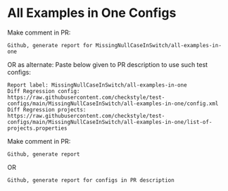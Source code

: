 # All Examples in One Configs
Make comment in PR:
```
Github, generate report for MissingNullCaseInSwitch/all-examples-in-one
```
OR as alternate:
Paste below given to PR description to use such test configs:
```
Report label: MissingNullCaseInSwitch/all-examples-in-one
Diff Regression config: https://raw.githubusercontent.com/checkstyle/test-configs/main/MissingNullCaseInSwitch/all-examples-in-one/config.xml
Diff Regression projects: https://raw.githubusercontent.com/checkstyle/test-configs/main/MissingNullCaseInSwitch/all-examples-in-one/list-of-projects.properties
```
Make comment in PR:
```
Github, generate report
```
OR
```
Github, generate report for configs in PR description
```
